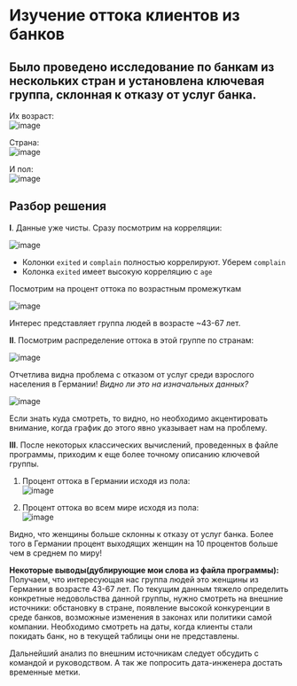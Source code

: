 # Изучение оттока клиентов из банков

## Было проведено исследование по банкам из нескольких стран и установлена ключевая группа, склонная к отказу от услуг банка.

Их возраст:  
![image](https://github.com/user-attachments/assets/7b776ab9-b59c-4248-a993-99c57ce7e353)

Страна:  
![image](https://github.com/user-attachments/assets/7396c31c-8df0-423f-9a2c-ff071f94b3a9)

И пол:  
![image](https://github.com/user-attachments/assets/68da7e6b-b1ef-41d1-9eee-28e8b639519c)


## Разбор решения

**I**. Данные уже чисты. Сразу посмотрим на корреляции:

![image](https://github.com/user-attachments/assets/f08e3093-5a31-498b-b20f-f09c07a87cc2)

- Колонки `exited` и `complain` полностью коррелируют. Уберем `complain`
- Колонка `exited` имеет высокую корреляцию с `age`

Посмотрим на процент оттока по возрастным промежуткам

![image](https://github.com/user-attachments/assets/04b8bb90-ce1d-46e9-a285-ddb4a2274755)

Интерес представляет группа людей в возрасте ~43-67 лет.

**II**. Посмотрим распределение оттока в этой группе по странам:

![image](https://github.com/user-attachments/assets/a601149f-7b3c-4d0a-8b45-a8cd26c5b1ba)

Отчетлива видна проблема с отказом от услуг среди взрослого населения в Германии! *Видно ли это на изначальных данных?*

![image](https://github.com/user-attachments/assets/3e5f22b9-4992-4bc4-9e49-5b24c6ee3760)

Если знать куда смотреть, то видно, но необходимо акцентировать внимание, когда график до этого явно указывает нам на проблему.

**III**. После некоторых классических вычислений, проведенных в файле программы, приходим к еще более точному описанию ключевой группы.

1. Процент оттока в Германии исходя из пола:  
![image](https://github.com/user-attachments/assets/6c089006-5d32-43e4-9c8b-e4546817f549)

2. Процент оттока во всем мире исходя из пола:  
![image](https://github.com/user-attachments/assets/109a8fe6-7c78-4fa5-861f-58b576c7c508)

Видно, что женщины больше склонны к отказу от услуг банка. Более того в Германии процент выходящих женщин на 10 процентов больше чем в среднем по миру!

**Некоторые выводы(дублирующие мои слова из файла программы):**  
Получаем, что интересующая нас группа людей это женщины из Германии в возрасте 43-67 лет. По текущим данным тяжело определить конкретные недовольства данной группы, нужно смотреть на внешние источники: обстановку в стране, появление высокой конкуренции в среде банков, возможные изменения в законах или политики самой компании. Необходимо смотреть на даты, когда клиенты стали покидать банк, но в текущей таблицы они не представлены.

Дальнейший анализ по внешним источникам следует обсудить с командой и руководством. А так же попросить дата-инженера достать временные метки.
